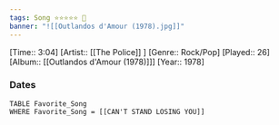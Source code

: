 ```yaml
---
tags: Song ⭐⭐⭐⭐⭐ 💛
banner: "![[Outlandos d'Amour (1978).jpg]]"
---
```

[Time:: 3:04]
[Artist:: [[The Police]] ]
[Genre:: Rock/Pop]
[Played:: 26]
[Album:: [[Outlandos d'Amour (1978)]]]
[Year:: 1978]
### Dates
````dataview
TABLE Favorite_Song
WHERE Favorite_Song = [[CAN'T STAND LOSING YOU]]
````